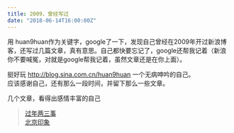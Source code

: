 ```yaml
---
title: 2009，曾经写过
date: "2018-06-14T16:00:00Z"
---
```


用 huan9huan作为关键字，google了一下，发现自己曾经在2009年开过新浪博客，还写过几篇文章，真有意思。自己都快要忘记了，google还帮我记着（新浪你不要喊冤，对就是google帮我记着，虽然文章还是在你上面）。

挺好玩 http://blog.sina.com.cn/huan9huan 一个无病呻吟的自己。  
应该感谢自己，还有那么一段时间，并留下那么一些文章。

几个文章，看得出感情丰富的自己

> [过年两三事](http://blog.sina.com.cn/s/blog_5cc7d2e50100bzzo.html)   
> [北京印象](http://blog.sina.com.cn/s/blog_5cc7d2e50100breu.html)
